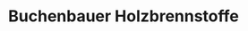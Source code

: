 ---
title: "Buchenbauer Holzbrennstoffe"
url: /kissing/buchenbauer-holzbrennstoffe/
shop: Allgemein
---